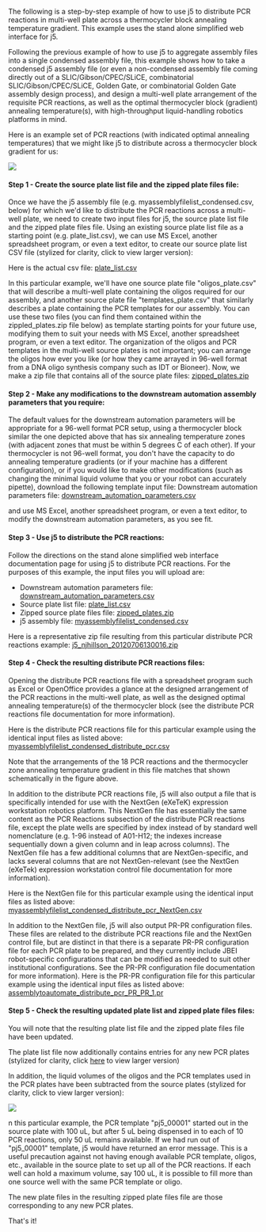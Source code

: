 The following is a step-by-step example of how to use j5 to distribute PCR reactions in multi-well plate across a thermocycler block annealing temperature gradient. This example uses the stand alone simplified web interface for j5.

Following the previous example of how to use j5 to aggregate assembly files into a single condensed assembly file, this example shows how to take a condensed j5 assembly file (or even a non-condensed assembly file coming directly out of a  SLIC/Gibson/CPEC/SLiCE, combinatorial SLIC/Gibson/CPEC/SLiCE, Golden Gate, or combinatorial Golden Gate assembly design process), and design a multi-well plate arrangement of the requisite PCR reactions, as well as the optimal thermocycler block (gradient) annealing temperature(s), with high-throughput liquid-handling robotics platforms in mind.

Here is an example set of PCR reactions (with indicated optimal annealing temperatures) that we might like j5 to distribute across a thermocycler block gradient for us:

![](https://dl.dropbox.com/s/p8alhz432ex0rd3/pastedImage44.png)

#### Step 1 - Create the source plate list file and the zipped plate files file:

Once we have the j5 assembly file (e.g. myassemblyfilelist_condensed.csv, below) for which we'd like to distribute the PCR reactions across a multi-well plate, we need to create two input files for j5, the source plate list file and the zipped plate files file.  Using an existing source plate list file as a starting point (e.g. plate_list.csv), we can use MS Excel, another spreadsheet program, or even a text editor, to create our source plate list CSV file (stylized for clarity, click to view larger version):

Here is the actual csv file: [plate_list.csv](http://j5.jbei.org/j5manual/attachments/plate_list0.csv)

In this particular example, we'll have one source plate file "oligos_plate.csv" that will describe a multi-well plate containing the oligos required for our assembly, and another source plate file "templates_plate.csv" that similarly describes a plate containing the PCR templates for our assembly. You can use these two files (you can find them contained within the zippled_plates.zip file below) as template starting points for your future use, modifying them to suit your needs with MS Excel, another spreadsheet program, or even a text editor. The organization of the oligos and PCR templates in the multi-well source plates is not important; you can arrange the oligos how ever you like (or how they came arrayed in 96-well format from a DNA oligo synthesis company such as IDT or Bioneer).
Now, we make a zip file that contains all of the source plate files: [zipped_plates.zip](http://j5.jbei.org/j5manual/attachments/zipped_plates0.zip)

#### Step 2 - Make any modifications to the downstream automation assembly parameters that you require:

The default values for the downstream automation parameters will be appropriate for a 96-well format PCR setup, using a thermocycler block similar the one depicted above that has six annealing temperature zones (with adjacent zones that must be within 5 degrees C of each other). If your thermocycler is not 96-well format, you don't have the capacity to do annealing temperature gradients (or if your machine has a different configuration), or if you would like to make other modifications (such as changing the minimal liquid volume that you or your robot can accurately pipette), download the following template input file:
Downstream automation parameters file: [downstream_automation_parameters.csv](http://j5.jbei.org/j5manual/attachments/downstream_automation0.csv)

and use MS Excel, another spreadsheet program, or even a text editor, to modify the downstream automation parameters, as you see fit. 

#### Step 3 - Use j5 to distribute the PCR reactions:

Follow the directions on the stand alone simplified web interface documentation page for using j5 to distribute PCR reactions. For the purposes of this example, the input files you will upload are:

  - Downstream automation parameters file: [downstream_automation_parameters.csv](http://j5.jbei.org/j5manual/attachments/downstream_automation.csv) 
  - Source plate list file: [plate_list.csv](http://j5.jbei.org/j5manual/attachments/plate_list.csv)
  - Zipped source plate files file: [zipped_plates.zip](http://j5.jbei.org/j5manual/attachments/zipped_plates.zip)
  - j5 assembly file: [myassemblyfilelist_condensed.csv](http://j5.jbei.org/j5manual/attachments/myassemblyfilelist_co2.csv)

Here is a representative zip file resulting from this particular distribute PCR reactions example: [j5_njhillson_20120706130016.zip](http://j5.jbei.org/j5manual/attachments/j5_njhillson_20120706.zip)

#### Step 4 - Check the resulting distribute PCR reactions files:

Opening the distribute PCR reactions file with a spreadsheet program such as Excel or OpenOffice provides a glance at the designed arrangement of the PCR reactions in the multi-well plate, as well as the designed optimal annealing temperature(s) of the thermocycler block (see the distribute PCR reactions file documentation for more information).

Here is the distribute PCR reactions file for this particular example using the identical input files as listed above: [myassemblyfilelist_condensed_distribute_pcr.csv](http://j5.jbei.org/j5manual/attachments/myassemblyfilelist_co1.csv)

Note that the arrangements of the 18 PCR reactions and the thermocycler zone annealing temperature gradient in this file matches that shown schematically in the figure above. 

In addition to the distribute PCR reactions file, j5 will also output a file that is specifically intended for use with the NextGen (eXeTeK) expression workstation robotics platform. This NextGen file has essentially the same content as the PCR Reactions subsection of the distribute PCR reactions file, except the plate wells are specified by index instead of by standard well nomenclature (e.g. 1-96 instead of A01-H12; the indexes increase sequentially down a given column and in leap across columns). The NextGen file has a few additional columns that are NextGen-specific, and lacks several columns that are not NextGen-relevant (see the NextGen (eXeTek) expression workstation control file documentation for more information).

Here is the NextGen file for this particular example using the identical input files as listed above: [myassemblyfilelist_condensed_distribute_pcr_NextGen.csv](http://j5.jbei.org/j5manual/attachments/myassemblyfilelist_co0.csv)

In addition to the NextGen file, j5 will also output PR-PR configuration files. These files are related to the distribute PCR reactions file and the NextGen control file, but are distinct in that there is a separate PR-PR configuration file for each PCR plate to be prepared, and they currently include JBEI robot-specific configurations that can be modified as needed to suit other institutional configurations. See the PR-PR configuration file documentation for more information).
Here is the PR-PR configuration file for this particular example using the identical input files as listed above: [assemblytoautomate_distribute_pcr_PR_PR_1.pr](http://j5.jbei.org/j5manual/attachments/assemblytoautomate_di.pr)

#### Step 5 - Check the resulting updated plate list and zipped plate files files:

You will note that the resulting plate list file and the zipped plate files file have been updated.

The plate list file now additionally contains entries for any new PCR plates (stylized for clarity, click [here](http://j5.jbei.org/j5manual/attachments/pastedImage54.pdf) to view larger version)

In addition, the liquid volumes of the oligos and the PCR templates used in the PCR plates have been subtracted from the source plates (stylized for clarity, click to view larger version):

![](https://dl.dropbox.com/s/hxrxhy4n72c7l00/pastedImage61.png)

n this particular example, the PCR template "pj5_00001" started out in the source plate with 100 uL, but after 5 uL being dispensed in to each of 10 PCR reactions, only 50 uL remains available. If we had run out of "pj5_00001" template, j5 would have returned an error message. This is a useful precaution against not having enough available PCR template, oligos, etc., available in the source plate to set up all of the PCR reactions. If each well can hold a maximum volume, say 100 uL, it is possible to fill more than one source well with the same PCR template or oligo.

The new plate files in the resulting zipped plate files file are those corresponding to any new PCR plates.

That's it!